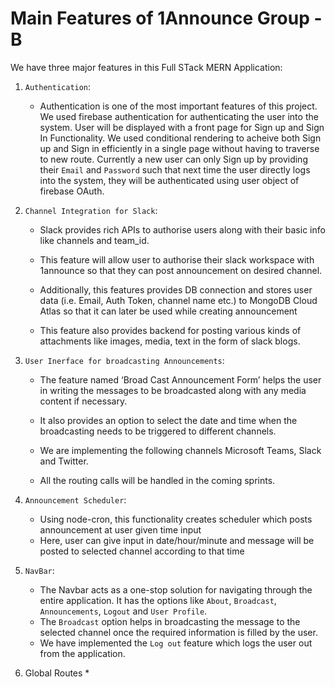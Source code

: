 # Main Features of 1Announce Group - B

We have three major features in this Full STack MERN Application:

1. `Authentication`:

   * Authentication is one of the most important features of this project. We used firebase authentication for authenticating the user into the system.
     User will be displayed with a front page for Sign up and Sign In Functionality. We used conditional rendering to acheive both Sign up and Sign in efficiently in a single page without having to traverse to  new route.
     Currently a new user can only Sign up by providing their `Email` and `Password` such that next time the user directly logs into the system, they will be authenticated using user object of firebase OAuth.




2. `Channel Integration for Slack`:
   
    * Slack provides rich APIs to authorise users along with their basic info like channels and team_id.
      
    * This feature will allow user to authorise their slack workspace with 1announce so that they can post announcement on desired channel.
      
    * Additionally, this features provides DB connection and stores user data (i.e. Email, Auth Token, channel name etc.) to MongoDB Cloud Atlas so that it can later be used while creating announcement
      
    * This feature also provides backend for posting various kinds of attachments like images, media, text in the form of slack blogs.


3. `User Inerface for broadcasting Announcements`:

   * The feature named ‘Broad Cast Announcement Form’ helps the user in writing the messages to be broadcasted along with any media content if necessary. 

   * It also provides an option to select the date and time when the broadcasting needs to be triggered to different channels. 

   * We are implementing the following channels Microsoft Teams, Slack and Twitter.

   * All the routing calls will be handled in the coming sprints.
   

4. `Announcement Scheduler`:

   * Using node-cron, this functionality creates scheduler which posts announcement at user given time input
   * Here, user can give input in date/hour/minute and message will be posted to selected channel according to that time
   

5. `NavBar`:

   * The Navbar acts as a one-stop solution for navigating through the entire application. It has the options like `About`, `Broadcast`, `Announcements`, `Logout` and `User Profile`.
   * The `Broadcast` option helps in broadcasting the message to the selected channel once the required information is filled by the user.
   * We have implemented the `Log out` feature which logs the user out from the application.


6. Global Routes
   * 